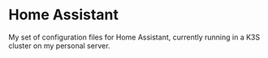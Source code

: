 # Home Assistant

My set of configuration files for Home Assistant, currently running in a K3S cluster on my personal server.

